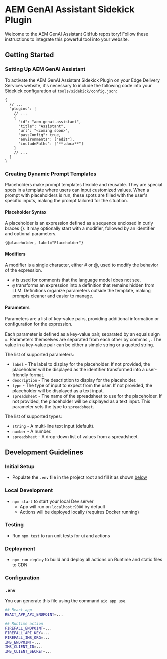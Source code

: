 # AEM GenAI Assistant Sidekick Plugin

Welcome to the AEM GenAI Assistant GitHub repository!
Follow these instructions to integrate this powerful tool into your website.

## Getting Started

### Setting Up AEM GenAI Assistant

To activate the AEM GenAI Assistant Sidekick Plugin on your Edge Delivery Services website, it's necessary to include the following code into your Sidekick configuration at `tools/sidekick/config.json`:
```json5
{
  // ...
  "plugins": [
    // ...
    {
      "id": "aem-genai-assistant",
      "title": "Assistant",
      "url": "<coming soon>",
      "passConfig": true,
      "environments": ["edit"],
      "includePaths": ["**.docx**"]
    }
    // ...
  ]
}
```

### Creating Dynamic Prompt Templates

Placeholders make prompt templates flexible and reusable. They are special spots in a template where users can input customized values. When a prompt with placeholders is run, these spots are filled with the user's specific inputs, making the prompt tailored for the situation.

#### Placeholder Syntax

A placeholder is an expression defined as a sequence enclosed in curly braces {}. It may optionally start with a modifier, followed by an identifier and optional parameters. 

`{@placeholder, label="Placeholder"}`

#### Modifiers

A modifier is a single character, either # or @, used to modify the behavior of the expression.
- `#` is used for comments that the language model does not see.
- `@` transforms an expression into a definition that remains hidden from LLM. Definitions organize parameters outside the template, making prompts cleaner and easier to manage.

#### Parameters

Parameters are a list of key-value pairs, providing additional information or configuration for the expression.

Each parameter is defined as a key-value pair, separated by an equals sign `=`. Parameters themselves are separated from each other by commas `,`.
The value in a key-value pair can be either a simple string or a quoted string.

The list of supported parameters:
- `label` - The label to display for the placeholder. If not provided, the placeholder will be displayed as the identifier transformed into a user-friendly format.
- `description` - The description to display for the placeholder.
- `type` - The type of input to expect from the user. If not provided, the placeholder will be displayed as a text input.
- `spreadsheet` - The name of the spreadsheet to use for the placeholder. If not provided, the placeholder will be displayed as a text input. This parameter sets the type to `spreadsheet`.

The list of supported types:
- `string` - A multi-line text input (default).
- `number` - A number.
- `spreadsheet` - A drop-down list of values from a spreadsheet.

## Development Guidelines

### Initial Setup

- Populate the `.env` file in the project root and fill it as shown [below](#env)

### Local Development

- `npm start` to start your local Dev server
  - App will run on `localhost:9080` by default
  - Actions will be deployed locally (requires Docker running)

### Testing

- Run `npm test` to run unit tests for ui and actions

### Deployment

- `npm run deploy` to build and deploy all actions on Runtime and static files to CDN

### Configuration

### `.env`

You can generate this file using the command `aio app use`. 

```bash
## React app
REACT_APP_API_ENDPOINT=...

## Runtime action
FIREFALL_ENDPOINT=...
FIREFALL_API_KEY=...
FIREFALL_IMS_ORG=...
IMS_ENDPOINT=...
IMS_CLIENT_ID=...
IMS_CLIENT_SECRET=...
```
